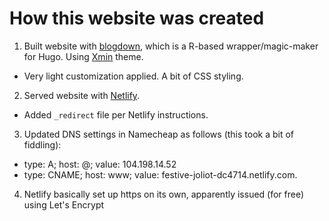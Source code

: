 # How this website was created

1. Built website with [blogdown](https://bookdown.org/yihui/blogdown/), which is a R-based wrapper/magic-maker for Hugo. Using [Xmin](https://github.com/yihui/hugo-xmin) theme.
  - Very light customization applied. A bit of CSS styling.
2. Served website with [Netlify](https://www.netlify.com/).
  - Added `_redirect` file per Netlify instructions.
3. Updated DNS settings in Namecheap as follows (this took a bit of fiddling):
  - type: A; host: @; value: 104.198.14.52
  - type: CNAME; host: www; value: festive-joliot-dc4714.netlify.com.
4. Netlify basically set up https on its own, apparently issued (for free) using Let's Encrypt
